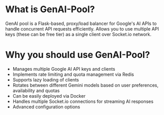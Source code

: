 # What is GenAI-Pool?

GenAI pool is a Flask-based, proxy/load balancer for Google's AI APIs to handle concurrent API requests efficiently. Allows you to use multiple API keys (these can be free tier) as a single client over Socket.io network.

# Why you should use GenAI-Pool?

- Manages multiple Google AI API keys and clients
- Implements rate limiting and quota management via Redis
- Supports lazy loading of clients
- Rotates between different Gemini models based on user preferences, availability and quotas
- Can be easily deployed via Docker
- Handles multiple Socket.io connections for streaming AI responses
- Advanced configuration options